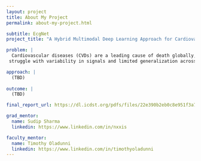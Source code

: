 ```yaml
---
layout: project
title: About My Project
permalink: about-my-project.html

subtitle: EcgNet
project_title: "A Hybrid Multimodal Deep Learning Approach for Cardiovascular Disease (CVD) Diagnosis"

problem: |
  Cardiovascular diseases (CVDs) are a leading cause of death globally, and early, accurate diagnosis is critical. Traditional ECG analysis methods often 
 struggle with variability in signals and limited generalization across patient data

approach: |
  (TBD)
  
outcome: |
  (TBD)

final_report_url: https://dl.icdst.org/pdfs/files/22e390b2eb0c8e951f3a742fda5b2d1d.pdf

grad_mentor:
  name: Sudip Sharma
  linkedin: https://www.linkedin.com/in/nxxis

faculty_mentor:
  name: Timothy Oladunni
  linkedin: https://www.linkedin.com/in/timothyoladunni
---
```

